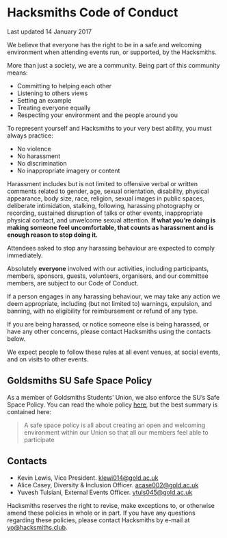 # Hacksmiths Code of Conduct

Last updated 14 January 2017

We believe that everyone has the right to be in a safe and welcoming environment when attending events run, or supported, by the Hacksmiths. 

More than just a society, we are a community. Being part of this community means: 

* Committing to helping each other
* Listening to others views
* Setting an example
* Treating everyone equally
* Respecting your environment and the people around you

To represent yourself and Hacksmiths to your very best ability, you must always practice:

* No violence
* No harassment
* No discrimination
* No inappropriate imagery or content

Harassment includes but is not limited to offensive verbal or written comments related to gender, age, sexual orientation, disability, physical appearance, body size, race, religion, sexual images in public spaces, deliberate intimidation, stalking, following, harassing photography or recording, sustained disruption of talks or other events, inappropriate physical contact, and unwelcome sexual attention. **If what you’re doing is making someone feel uncomfortable, that counts as harassment and is enough reason to stop doing it.**

Attendees asked to stop any harassing behaviour are expected to comply immediately. 

Absolutely **everyone** involved with our activities, including participants, members, sponsors, guests, volunteers, organisers, and our committee members, are subject to our Code of Conduct. 

If a person engages in any harassing behaviour, we may take any action we deem appropriate, including (but not limited to) warnings, expulsion, and banning, with no eligibility for reimbursement or refund of any type. 

If you are being harassed, or notice someone else is being harassed, or have any other concerns, please contact Hacksmiths using the contacts below. 

We expect people to follow these rules at all event venues, at social events, and on visits to other events. 

## Goldsmiths SU Safe Space Policy

As a member of Goldsmiths Students’ Union, we also enforce the SU’s Safe Space Policy. You can read the whole policy [here](https://www.goldsmithssu.org/pageassets/yourunion/governance/policies/Safe-Space-Policy.pdf), but the best summary is contained here:

> A safe space policy is all about creating an open and welcoming environment within our Union so that all our members feel able to participate

## Contacts
* Kevin Lewis, Vice President. klewi014@gold.ac.uk
* Alice Casey, Diversity & Inclusion Officer. acase002@gold.ac.uk 
* Yuvesh Tulsiani, External Events Officer. ytuls045@gold.ac.uk  

Hacksmiths reserves the right to revise, make exceptions to, or otherwise amend these policies in whole or in part. If you have any questions regarding these policies, please contact Hacksmiths by e-mail at yo@hacksmiths.club.


